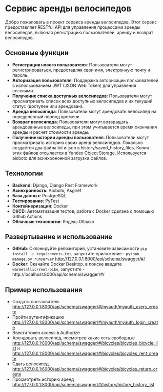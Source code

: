 # Сервис аренды велосипедов

Добро пожаловать в проект сервиса аренды велосипедов. Этот сервис предоставляет RESTful API для управления процессами аренды велосипедов, включая регистрацию пользователей, аренду и возврат велосипедов.

## Основные функции

- **Регистрация нового пользователя**: Пользователи могут регистрироваться, предоставляя свои имя, электронную почту и пароль.
- **Авторизация пользователя**: Поддержка авторизации пользователей с использованием JWT (JSON Web Token) для управления сессиями.
- **Получение списка доступных велосипедов**: Пользователи могут просматривать список всех доступных велосипедов и их текущий статус (доступен или арендован).
- **Аренда велосипеда**: Пользователи могут арендовать велосипед на определенный период времени.
- **Возврат велосипеда**: Пользователи могут возвращать арендованные велосипеды, при этом учитывается время окончания аренды и расчет стоимости аренды.
- **Получение истории аренды пользователя**: Пользователи могут просматривать историю своих аренд велосипедов. Локально создаётся два файла txt и json в history/saved_history_files. 
Копия этих файлов отсылается в Yandex Object Storage. Используется aioboto для асинхрононной загрузки файлов.

## Технологии

- **Backend**: Django, Django Rest Framework
- **Асинхронность**: Aioboto, Asgiref
- **База данных**: PostgreSQL
- **Тестирование**: PyTest
- **Контейнеризация**: Docker
- **CI/CD**: Автоматизация тестов, работа с Docker сделана с помощью Github Actions
- **Облачные технологии**: Яндекс.Облако

## Развертывание и использование

- **GitHub**: Склонируйте репозиторий, установите зависимости `pip install -r requirements.txt`, запустите приложение - `python manage.py runserver` http://127.0.0.1:8000/api/schema/swagger/#/
- **Docker**: Скачайте Docker Desktop, в поиске введите `warmetallic/rent-bike`, запустите - http://localhost:8000/api/schema/swagger/#/

## Пример использования
- Создать пользователя http://127.0.0.1:8000/api/schema/swagger/#/myauth/myauth_users_create
- Пройти аутентификацию http://127.0.0.1:8000/api/schema/swagger/#/myauth/myauth_login_create
- Ввести токен access в Authorize
- Арендовать велосипед, посмотрев какие есть свободные http://127.0.0.1:8000/api/schema/swagger/#/bicycles/bicycles_bicycle_list и http://127.0.0.1:8000/api/schema/swagger/#/bicycles/bicycles_rent_create
- Сдать велосипед http://127.0.0.1:8000/api/schema/swagger/#/bicycles/bicycles_return_create
- Просмотреть историю аренд http://127.0.0.1:8000/api/schema/swagger/#/history/history_history_list
